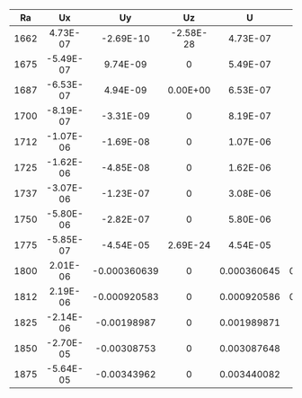 | Ra   | Ux        | Uy           | Uz        | U           | Uxmax       | Uxmin        | Uymax       | Uymin        |
|:----:|:---------:|:------------:|:---------:|:-----------:|:-----------:|:------------:|:-----------:|:------------:|
| 1662 | 4.73E-07  | -2.69E-10    | -2.58E-28 | 4.73E-07    | 4.73E-07    | -4.73E-07    | 4.72E-07    | -4.42E-07    |
| 1675 | -5.49E-07 | 9.74E-09     | 0         | 5.49E-07    | 5.48E-07    | -5.49E-07    | 5.49E-07    | -5.22E-07    |
| 1687 | -6.53E-07 | 4.94E-09     | 0.00E+00  | 6.53E-07    | 6.52E-07    | -6.53E-07    | 6.46E-07    | -6.29E-07    |
| 1700 | -8.19E-07 | -3.31E-09    | 0         | 8.19E-07    | 8.19E-07    | -8.19E-07    | 8.04E-07    | -8.01E-07    |
| 1712 | -1.07E-06 | -1.69E-08    | 0         | 1.07E-06    | 1.07E-06    | -1.07E-06    | 1.05E-06    | -1.06E-06    |
| 1725 | -1.62E-06 | -4.85E-08    | 0         | 1.62E-06    | 1.61E-06    | -1.62E-06    | 1.57E-06    | -1.61E-06    |
| 1737 | -3.07E-06 | -1.23E-07    | 0         | 3.08E-06    | 3.07E-06    | -3.07E-06    | 3.00E-06    | -3.07E-06    |
| 1750 | -5.80E-06 | -2.82E-07    | 0         | 5.80E-06    | 5.79E-06    | -5.80E-06    | 5.74E-06    | -5.71E-06    |
| 1775 | -5.85E-07 | -4.54E-05    | 2.69E-24  | 4.54E-05    | 4.43E-05    | -4.43E-05    | 4.34E-05    | -4.54E-05    |
| 1800 | 2.01E-06  | -0.000360639 | 0         | 0.000360645 | 0.000351712 | -0.000351536 | 0.000345999 | -0.000360639 |
| 1812 | 2.19E-06  | -0.000920583 | 0         | 0.000920586 | 0.000897697 | -0.000897047 | 0.000886241 | -0.000920583 |
| 1825 | -2.14E-06 | -0.00198987  | 0         | 0.001989871 | 0.00194324  | -0.00194128  | 0.00193394  | -0.00198987  |
| 1850 | -2.70E-05 | -0.00308753  | 0         | 0.003087648 | 0.00301954  | -0.00301631  | 0.00305029  | -0.00308753  |
| 1875 | -5.64E-05 | -0.00343962  | 0         | 0.003440082 | 0.0033557   | -0.00335124  | 0.00340983  | -0.00343962  |
